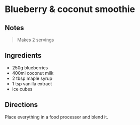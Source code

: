 # Blueberry & coconut smoothie

## Notes

> Makes 2 servings

## Ingredients

- 250g blueberries
- 400ml coconut milk
- 2 tbsp maple syrup
- 1 tsp vanilla extract
- ice cubes

## Directions

Place everything in a food processor and blend it.
